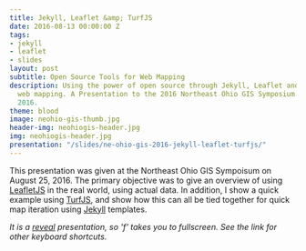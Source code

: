 ```yaml
---
title: Jekyll, Leaflet &amp; TurfJS
date: 2016-08-13 00:00:00 Z
tags:
- jekyll
- leaflet
- slides
layout: post
subtitle: Open Source Tools for Web Mapping
description: Using the power of open source through Jekyll, Leaflet and TurfJS for
  web mapping. A Presentation to the 2016 Northeast Ohio GIS Symposium. August 25,
  2016.
theme: blood
image: neohio-gis-thumb.jpg
header-img: neohiogis-header.jpg
img: neohiogis-header.jpg
presentation: "/slides/ne-ohio-gis-2016-jekyll-leaflet-turfjs/"
---
```


This presentation was given at the Northeast Ohio GIS Sympoisum on August 25, 2016. The primary objective was to give an overview of using [LeafletJS](http://leafletjs.com/index.html) in the real world, using actual data. In addition, I show a quick example using [TurfJS](http://turfjs.org/), and show how this can all be tied together for quick map iteration using [Jekyll](https://jekyllrb.com/) templates.

*It is a [reveal](https://github.com/hakimel/reveal.js/)
 presentation, so 'f' takes you to fullscreen. See the link for other keyboard shortcuts.*
